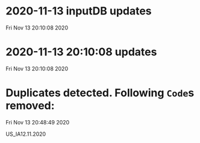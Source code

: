 
# 2020-11-13 inputDB updates 
 Fri Nov 13 20:10:08 2020 


# 2020-11-13 20:10:08 updates 
 Fri Nov 13 20:10:08 2020 


# Duplicates detected. Following `Code`s removed: 
 Fri Nov 13 20:48:49 2020 

US_IA12.11.2020